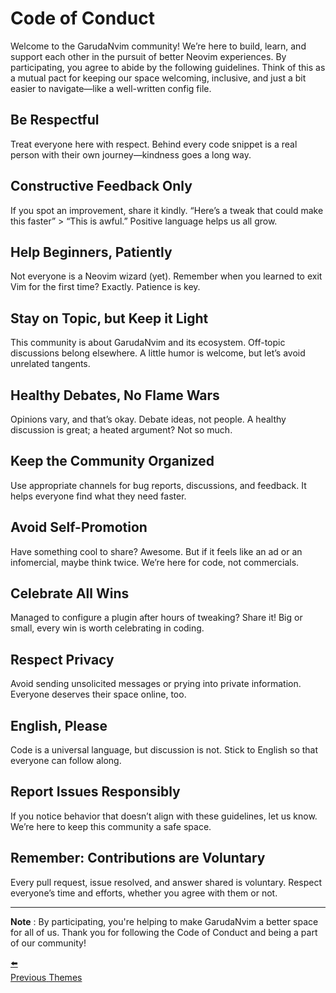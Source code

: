 <div>
    <h1><span class="th-color h-font"><b>Code of Conduct</b></span></h1>    
</div>

Welcome to the GarudaNvim community! We’re here to build, learn, and support each other in the pursuit of better Neovim experiences. By participating, you agree to abide by the following guidelines. Think of this as a mutual pact for keeping our space welcoming, inclusive, and just a bit easier to navigate—like a well-written config file.

## **<span class="sh-font tsh-color">Be Respectful</span>**  
Treat everyone here with respect. Behind every code snippet is a real person with their own journey—kindness goes a long way.

## **<span class="sh-font tsh-color">Constructive Feedback Only</span>**  
If you spot an improvement, share it kindly. “Here’s a tweak that could make this faster” > “This is awful.” Positive language helps us all grow.

## **<span class="sh-font tsh-color">Help Beginners, Patiently</span>**  
Not everyone is a Neovim wizard (yet). Remember when you learned to exit Vim for the first time? Exactly. Patience is key.

## **<span class="sh-font tsh-color">Stay on Topic, but Keep it Light</span>**  
This community is about GarudaNvim and its ecosystem. Off-topic discussions belong elsewhere. A little humor is welcome, but let’s avoid unrelated tangents.

## **<span class="sh-font tsh-color">Healthy Debates, No Flame Wars</span>**  
Opinions vary, and that’s okay. Debate ideas, not people. A healthy discussion is great; a heated argument? Not so much.

## **<span class="sh-font tsh-color">Keep the Community Organized</span>**  
Use appropriate channels for bug reports, discussions, and feedback. It helps everyone find what they need faster.

## **<span class="sh-font tsh-color">Avoid Self-Promotion</span>**  
Have something cool to share? Awesome. But if it feels like an ad or an infomercial, maybe think twice. We’re here for code, not commercials.

## **<span class="sh-font tsh-color">Celebrate All Wins</span>**  
Managed to configure a plugin after hours of tweaking? Share it! Big or small, every win is worth celebrating in coding.

## **<span class="sh-font tsh-color">Respect Privacy</span>**  
Avoid sending unsolicited messages or prying into private information. Everyone deserves their space online, too.

## **<span class="sh-font tsh-color">English, Please</span>**  
Code is a universal language, but discussion is not. Stick to English so that everyone can follow along.

## **<span class="sh-font tsh-color">Report Issues Responsibly</span>**  
If you notice behavior that doesn’t align with these guidelines, let us know. We’re here to keep this community a safe space.

## **<span class="sh-font tsh-color">Remember: Contributions are Voluntary</span>**  
Every pull request, issue resolved, and answer shared is voluntary. Respect everyone’s time and efforts, whether you agree with them or not.

---

**Note** : By participating, you're helping to make GarudaNvim a better space for all of us. Thank you for following the Code of Conduct and being a part of our community!

<div class="navigation">
    <a href="/themes" class="nav-link">
        <div class="nav-content">
            <span class="arrow">⬅️</span>
            <div class="nav-text left">
                <span class="label">Previous</span>
                <span class="page-name">Themes</span>
            </div>
        </div>
    </a>
</div>
